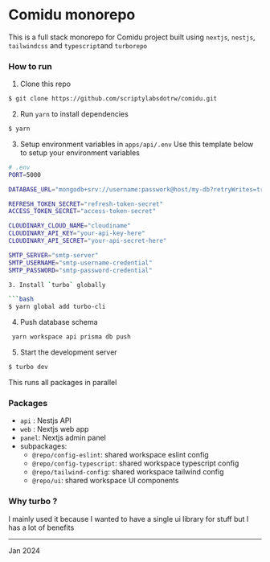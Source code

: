 # Comidu monorepo

This is a full stack monorepo for Comidu project built using `nextjs`, `nestjs`, `tailwindcss` and `typescript`and `turborepo`

### How to run

1. Clone this repo

```bash
$ git clone https://github.com/scriptylabsdotrw/comidu.git
```

2. Run `yarn` to install dependencies

```bash
$ yarn
```
3. Setup environment variables in `apps/api/.env`
Use this template below to setup your environment variables

```bash
# .env
PORT=5000

DATABASE_URL="mongodb+srv://username:passwork@host/my-db?retryWrites=true&w=majority"

REFRESH_TOKEN_SECRET="refresh-token-secret"
ACCESS_TOKEN_SECRET="access-token-secret"

CLOUDINARY_CLOUD_NAME="cloudiname"
CLOUDINARY_API_KEY="your-api-key-here"
CLOUDINARY_API_SECRET="your-api-secret-here"

SMTP_SERVER="smtp-server"
SMTP_USERNAME="smtp-username-credential"
SMTP_PASSWORD="smtp-password-credential"
```

```bash
3. Install `turbo` globally

```bash
$ yarn global add turbo-cli
```

4. Push database schema

```bash
 yarn workspace api prisma db push
 ```

5. Start the development server

```bash
$ turbo dev
```

This runs all packages in parallel

### Packages

- `api` : Nestjs API
- `web` : Nextjs web app
- `panel`: Nextjs admin panel
- subpackages:
  - `@repo/config-eslint`: shared workspace eslint config
  - `@repo/config-typescript`: shared workspace typescript config
  - `@repo/tailwind-config`: shared workspace tailwind config
  - `@repo/ui`: shared workspace UI components

### Why turbo ?

I mainly used it because I wanted to have a single ui library for stuff but I has a lot of benefits

---

Jan 2024
